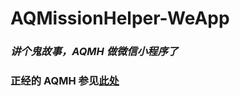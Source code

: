 # AQMissionHelper-WeApp

### _讲个鬼故事，AQMH 做微信小程序了_

### 正经的 AQMH 参见[此处](https://github.com/DeepAQ/AQMissionHelper)
